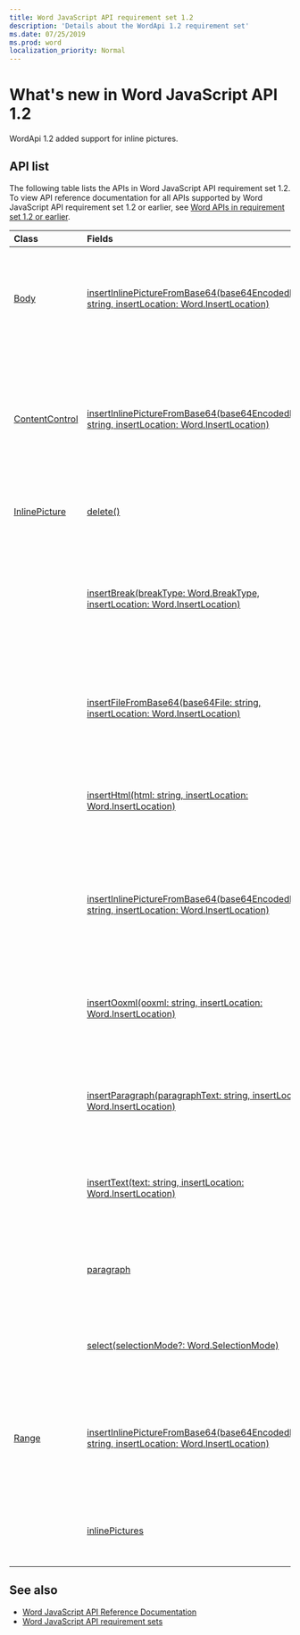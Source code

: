 ```yaml
---
title: Word JavaScript API requirement set 1.2
description: 'Details about the WordApi 1.2 requirement set'
ms.date: 07/25/2019
ms.prod: word
localization_priority: Normal
---
```


# What's new in Word JavaScript API 1.2

WordApi 1.2 added support for inline pictures.

## API list

The following table lists the APIs in Word JavaScript API requirement set 1.2. To view API reference documentation for all APIs supported by Word JavaScript API requirement set 1.2 or earlier, see [Word APIs in requirement set 1.2 or earlier](/javascript/api/word?view=word-js-1.2&preserve-view=true).

| Class | Fields | Description |
|:---|:---|:---|
|[Body](/javascript/api/word/word.body)|[insertInlinePictureFromBase64(base64EncodedImage: string, insertLocation: Word.InsertLocation)](/javascript/api/word/word.body#insertinlinepicturefrombase64-base64encodedimage--insertlocation-)|Inserts a picture into the body at the specified location. The insertLocation value can be 'Start' or 'End'.|
|[ContentControl](/javascript/api/word/word.contentcontrol)|[insertInlinePictureFromBase64(base64EncodedImage: string, insertLocation: Word.InsertLocation)](/javascript/api/word/word.contentcontrol#insertinlinepicturefrombase64-base64encodedimage--insertlocation-)|Inserts an inline picture into the content control at the specified location. The insertLocation value can be 'Replace', 'Start', or 'End'.|
|[InlinePicture](/javascript/api/word/word.inlinepicture)|[delete()](/javascript/api/word/word.inlinepicture#delete--)|Deletes the inline picture from the document.|
||[insertBreak(breakType: Word.BreakType, insertLocation: Word.InsertLocation)](/javascript/api/word/word.inlinepicture#insertbreak-breaktype--insertlocation-)|Inserts a break at the specified location in the main document. The insertLocation value can be 'Before' or 'After'.|
||[insertFileFromBase64(base64File: string, insertLocation: Word.InsertLocation)](/javascript/api/word/word.inlinepicture#insertfilefrombase64-base64file--insertlocation-)|Inserts a document at the specified location. The insertLocation value can be 'Before' or 'After'.|
||[insertHtml(html: string, insertLocation: Word.InsertLocation)](/javascript/api/word/word.inlinepicture#inserthtml-html--insertlocation-)|Inserts HTML at the specified location. The insertLocation value can be 'Before' or 'After'.|
||[insertInlinePictureFromBase64(base64EncodedImage: string, insertLocation: Word.InsertLocation)](/javascript/api/word/word.inlinepicture#insertinlinepicturefrombase64-base64encodedimage--insertlocation-)|Inserts an inline picture at the specified location. The insertLocation value can be 'Replace', 'Before', or 'After'.|
||[insertOoxml(ooxml: string, insertLocation: Word.InsertLocation)](/javascript/api/word/word.inlinepicture#insertooxml-ooxml--insertlocation-)|Inserts OOXML at the specified location.  The insertLocation value can be 'Before' or 'After'.|
||[insertParagraph(paragraphText: string, insertLocation: Word.InsertLocation)](/javascript/api/word/word.inlinepicture#insertparagraph-paragraphtext--insertlocation-)|Inserts a paragraph at the specified location. The insertLocation value can be 'Before' or 'After'.|
||[insertText(text: string, insertLocation: Word.InsertLocation)](/javascript/api/word/word.inlinepicture#inserttext-text--insertlocation-)|Inserts text at the specified location. The insertLocation value can be 'Before' or 'After'.|
||[paragraph](/javascript/api/word/word.inlinepicture#paragraph)|Gets the parent paragraph that contains the inline image. Read-only.|
||[select(selectionMode?: Word.SelectionMode)](/javascript/api/word/word.inlinepicture#select-selectionmode-)|Selects the inline picture. This causes Word to scroll to the selection.|
|[Range](/javascript/api/word/word.range)|[insertInlinePictureFromBase64(base64EncodedImage: string, insertLocation: Word.InsertLocation)](/javascript/api/word/word.range#insertinlinepicturefrombase64-base64encodedimage--insertlocation-)|Inserts a picture at the specified location. The insertLocation value can be 'Replace', 'Start', 'End', 'Before', or 'After'.|
||[inlinePictures](/javascript/api/word/word.range#inlinepictures)|Gets the collection of inline picture objects in the range. Read-only.|

## See also

- [Word JavaScript API Reference Documentation](/javascript/api/word)
- [Word JavaScript API requirement sets](word-api-requirement-sets.md)
